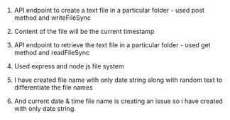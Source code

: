 1. API endpoint to create a text file in a particular folder - used post method and writeFileSync 
2. Content of the file will be the current timestamp
3. API endpoint to retrieve the text file in a particular folder - used get method and readFileSync


1. Used express and node js file system
2. I have created file name with only date string along with random text to differentiate the file names
3. And current date & time file name is creating an issue so i have created with only date string.